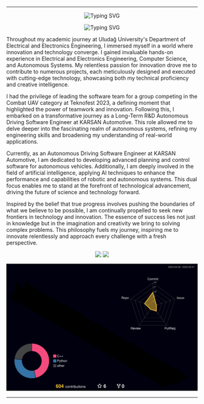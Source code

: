 <!-- profile intro animation -->
---
<p align="center">
  <img src="https://readme-typing-svg.herokuapp.com?font=Fira+Code&duration=5&pause=5&center=true&width=1000&lines=Furkan+Hanilçi"
       alt="Typing SVG" />
</p>

<p align="center">
  <img src="https://readme-typing-svg.herokuapp.com?font=Fira+Code&duration=3000&pause=1000&center=true&width=460&lines=Autonomous+Driving+Software+Engineer;AI+Researcher"
       alt="Typing SVG" />
</p>



Throughout my academic journey at Uludağ University's Department of Electrical and Electronics Engineering, I immersed myself in a world where innovation and technology converge. I gained invaluable hands-on experience in Electrical and Electronics Engineering, Computer Science, and Autonomous Systems. My relentless passion for innovation drove me to contribute to numerous projects, each meticulously designed and executed with cutting-edge technology, showcasing both my technical proficiency and creative intelligence.

I had the privilege of leading the software team for a group competing in the Combat UAV category at Teknofest 2023, a defining moment that highlighted the power of teamwork and innovation. Following this, I embarked on a transformative journey as a Long-Term R&D Autonomous Driving Software Engineer at KARSAN Automotive. This role allowed me to delve deeper into the fascinating realm of autonomous systems, refining my engineering skills and broadening my understanding of real-world applications.

Currently, as an Autonomous Driving Software Engineer at KARSAN Automotive, I am dedicated to developing advanced planning and control software for autonomous vehicles. Additionally, I am deeply involved in the field of artificial intelligence, applying AI techniques to enhance the performance and capabilities of robotic and autonomous systems. This dual focus enables me to stand at the forefront of technological advancement, driving the future of science and technology forward.

Inspired by the belief that true progress involves pushing the boundaries of what we believe to be possible, I am continually propelled to seek new frontiers in technology and innovation. The essence of success lies not just in knowledge but in the imagination and creativity we bring to solving complex problems. This philosophy fuels my journey, inspiring me to innovate relentlessly and approach every challenge with a fresh perspective.




<p align="center">
  <img src="https://github-readme-stats.vercel.app/api?username=furkanhanilci&show_icons=true&theme=tokyonight" width="35%"/> <img src="https://github-readme-stats.vercel.app/api/top-langs/?username=furkanhanilci&layout=compact&theme=tokyonight" width="35%"/>
</p>

<p align="center">
  <img src="https://raw.githubusercontent.com/furkanhanilci/furkanhanilci/main/profile-3d-contrib/profile-night-rainbow.svg"
       alt="Night-Rainbow Contribution Graph"
       width="720" />
</p>

 
 

---
